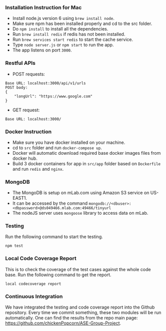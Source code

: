 ### Installation Instruction for Mac

- Install node.js version 6 using `brew install node`.
- Make sure npm has been installed properly and cd to the src folder.
- Do `npm install` to install all the dependencies.
- Run `brew install redis` if redis has not been installed.
- Run `brew services start redis` to start the cache service.
- Type `node server.js` or `npm start` to run the app.
- The app listens on port `3000`.

### Restful APIs
- POST requests:
```
Base URL: localhost:3000/api/v1/urls
POST body:
{
	"longUrl": "https://www.google.com"
}
```
- GET request:
```
Base URL: localhost:3000/
```

### Docker Instruction
- Make sure you have docker installed on your machine.
- cd to `src` folder and run `docker-compose up`.
- Docker will automatic download required base docker images files from docker hub.
- Build 3 docker containers for app in `src/app` folder based on `Dockerfile` and run `redis` and `nginx`.

### MongoDB
- The MongoDB is setup on mLab.com using Amazon S3 service on US-EAST1.
- It can be accessed by the command 
`mongodb://<dbuser>:<dbpassword>@ds049466.mlab.com:49466/tinyurl`
- The nodeJS server uses `mongoose` library to access data on mLab.

### Testing
Run the following command to start the testing.
```
npm test
```

### Local Code Coverage Report
This is to check the coverage of the test cases against the whole code base. Run the following command to get the report.
```
local codecoverage report
```

### Continuous Integration
We have integrated the testing and code coverage report into the Github repository. Every time we commit something, these two modules will be run automatically. One can find the results from the repo main page: https://github.com/chickenPopcorn/ASE-Group-Project.
